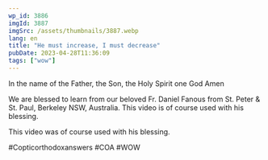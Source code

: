 ```yaml
---
wp_id: 3886
imgId: 3887
imgSrc: /assets/thumbnails/3887.webp
lang: en
title: "He must increase, I must decrease"
pubDate: 2023-04-28T11:36:09
tags: ["wow"]
---
```


<!-- page: 6 -->

<p>In the name of the Father, the Son, the Holy Spirit one God Amen</p>
<p>We are blessed to learn from our beloved Fr. Daniel Fanous from St. Peter &amp; St. Paul, Berkeley NSW, Australia. This video is of course used with his blessing.</p>
<p>This video was of course used with his blessing.</p>
<p>#Copticorthodoxanswers #COA #WOW</p>

